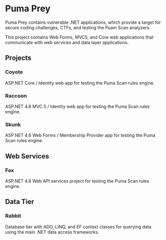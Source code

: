 # Puma Prey
Puma Prey contains vulnerable .NET applications, which provide a target for secure coding challenges, CTFs, and testing the Puam Scan analyzers.

This project contains Web Forms, MVC5, and Core web applications that communicate with web services and data layer applications.

## Projects

### Coyote
ASP.NET Core / Identity web app for testing the Puma Scan rules engine.

### Raccoon
ASP.NET 4.6 MVC 5 / Identity web app for testing the Puma Scan rules engine.

### Skunk
ASP.NET 4.6 Web Forms / Membership Provider app for testing the Puma Scan rules engine.

## Web Services

### Fox 
ASP.NET 4.6 Web API services project for testing the Puma Scan rules engine.

## Data Tier

### Rabbit
Database tier with ADO, LINQ, and EF context classes for querying data using the main .NET data access frameworks.

